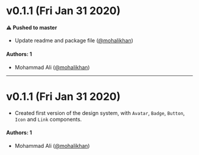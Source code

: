 # v0.1.1 (Fri Jan 31 2020)

#### ⚠️  Pushed to master

- Update readme and package file  ([@mohalikhan](https://github.com/mohalikhan))

#### Authors: 1

- Mohammad Ali ([@mohalikhan](https://github.com/mohalikhan))

---

# v0.1.1 (Fri Jan 31 2020)

- Created first version of the design system, with `Avatar`, `Badge`, `Button`, `Icon` and `Link` components.

#### Authors: 1

- Mohammad Ali ([@mohalikhan](https://github.com/mohalikhan))
